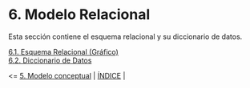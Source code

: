 # 6. Modelo Relacional

Esta sección contiene el esquema relacional y su diccionario de datos.


[6.1. Esquema Relacional (Gráfico)](6.1/6.1.md)  
[6.2. Diccionario de Datos](6.2/6.2.md)


<= [5. Modelo conceptual](../5/5.md) | [ÍNDICE](../README.md) |
